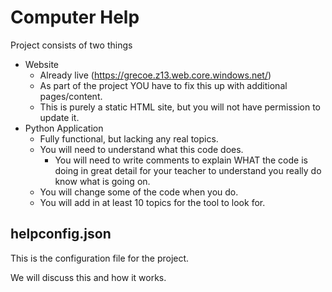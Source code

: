 # Computer Help

Project consists of two things
- Website
    - Already live (https://grecoe.z13.web.core.windows.net/)
    - As part of the project YOU have to fix this up with additional pages/content.
    - This is purely a static HTML site, but you will not have permission to update it.
- Python Application
    - Fully functional, but lacking any real topics.
    - You will need to understand what this code does.
        - You will need to write comments to explain WHAT the code is doing in great detail for your teacher to understand you really do know what is going on.
    - You will change some of the code when you do.
    - You will add in at least 10 topics for the tool to look for.

## helpconfig.json
This is the configuration file for the project.

We will discuss this and how it works.